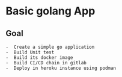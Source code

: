 # Basic golang App 

## Goal
    -  Create a simple go application
    -  Build Unit test
    -  Build its docker image
    -  Build CI/CD chain in gitlab
    -  Deploy in heroku instance using podman